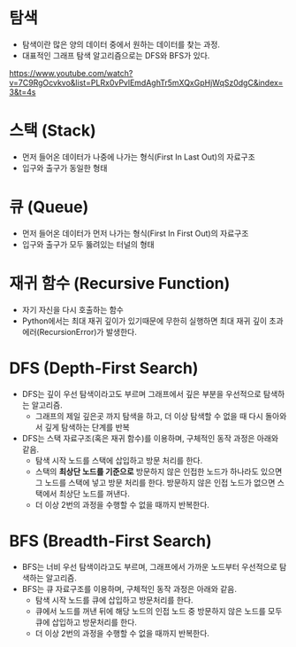 # 탐색
- 탐색이란 많은 양의 데이터 중에서 원하는 데이터를 찾는 과정.
- 대표적인 그래프 탐색 알고리즘으로는 DFS와 BFS가 있다.

https://www.youtube.com/watch?v=7C9RgOcvkvo&list=PLRx0vPvlEmdAghTr5mXQxGpHjWqSz0dgC&index=3&t=4s

# 스택 (Stack)
- 먼저 들어온 데이터가 나중에 나가는 형식(First In Last Out)의 자료구조
- 입구와 출구가 동일한 형태

# 큐 (Queue)
- 먼저 들어온 데이터가 먼저 나가는 형식(First In First Out)의 자료구조
- 입구와 출구가 모두 뚫려있는 터널의 형태

# 재귀 함수 (Recursive Function)
- 자기 자신을 다시 호출하는 함수
- Python에서는 최대 재귀 깊이가 있기때문에 무한히 실행하면 최대 재귀 깊이 초과 에러(RecursionError)가 발생한다.

# DFS (Depth-First Search)
- DFS는 깊이 우선 탐색이라고도 부르며 그래프에서 깊은 부분을 우선적으로 탐색하는 알고리즘.
    - 그래프의 제일 깊은곳 까지 탐색을 하고, 더 이상 탐색할 수 없을 때 다시 돌아와서 깊게 탐색하는 단계를 반복
- DFS는 스택 자료구조(혹은 재귀 함수)를 이용하며, 구체적인 동작 과정은 아래와 같음.
    - 탐색 시작 노드를 스택에 삽입하고 방문 처리를 한다.
    - 스택의 **최상단 노드를 기준으로** 방문하지 않은 인접한 노드가 하나라도 있으면 그 노드를 스택에 넣고 방문 처리를 한다. 방문하지 않은 인접 노드가 없으면 스택에서 최상단 노드를 꺼낸다.
    - 더 이상 2번의 과정을 수행할 수 없을 때까지 반복한다.

# BFS (Breadth-First Search)
- BFS는 너비 우선 탐색이라고도 부르며, 그래프에서 가까운 노드부터 우선적으로 탐색하는 알고리즘.
- BFS는 큐 자료구조를 이용하며, 구체적인 동작 과정은 아래와 같음.
    - 탐색 시작 노드를 큐에 삽입하고 방문처리를 한다.
    - 큐에서 노드를 꺼낸 뒤에 해당 노드의 인접 노드 중 방문하지 않은 노드를 모두 큐에 삽입하고 방문처리를 한다.
    - 더 이상 2번의 과정을 수행할 수 없을 때까지 반복한다.
    